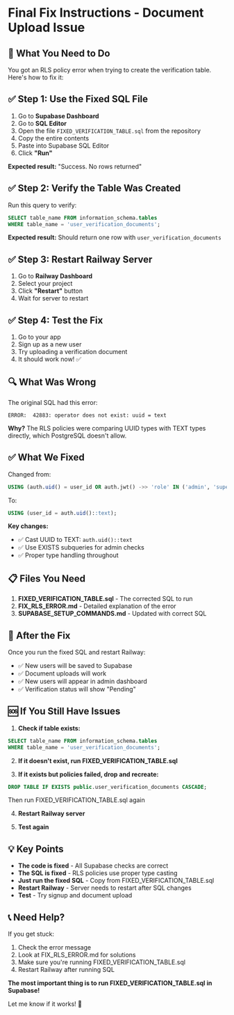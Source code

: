 # Final Fix Instructions - Document Upload Issue

## 🎯 What You Need to Do

You got an RLS policy error when trying to create the verification table. Here's how to fix it:

## ✅ Step 1: Use the Fixed SQL File

1. Go to **Supabase Dashboard**
2. Go to **SQL Editor**
3. Open the file `FIXED_VERIFICATION_TABLE.sql` from the repository
4. Copy the entire contents
5. Paste into Supabase SQL Editor
6. Click **"Run"**

**Expected result:** "Success. No rows returned"

## ✅ Step 2: Verify the Table Was Created

Run this query to verify:

```sql
SELECT table_name FROM information_schema.tables
WHERE table_name = 'user_verification_documents';
```

**Expected result:** Should return one row with `user_verification_documents`

## ✅ Step 3: Restart Railway Server

1. Go to **Railway Dashboard**
2. Select your project
3. Click **"Restart"** button
4. Wait for server to restart

## ✅ Step 4: Test the Fix

1. Go to your app
2. Sign up as a new user
3. Try uploading a verification document
4. It should work now! ✅

## 🔍 What Was Wrong

The original SQL had this error:
```
ERROR:  42883: operator does not exist: uuid = text
```

**Why?** The RLS policies were comparing UUID types with TEXT types directly, which PostgreSQL doesn't allow.

## ✅ What We Fixed

Changed from:
```sql
USING (auth.uid() = user_id OR auth.jwt() ->> 'role' IN ('admin', 'super_admin'));
```

To:
```sql
USING (user_id = auth.uid()::text);
```

**Key changes:**
- ✅ Cast UUID to TEXT: `auth.uid()::text`
- ✅ Use EXISTS subqueries for admin checks
- ✅ Proper type handling throughout

## 📋 Files You Need

1. **FIXED_VERIFICATION_TABLE.sql** - The corrected SQL to run
2. **FIX_RLS_ERROR.md** - Detailed explanation of the error
3. **SUPABASE_SETUP_COMMANDS.md** - Updated with correct SQL

## 🚀 After the Fix

Once you run the fixed SQL and restart Railway:

- ✅ New users will be saved to Supabase
- ✅ Document uploads will work
- ✅ New users will appear in admin dashboard
- ✅ Verification status will show "Pending"

## 🆘 If You Still Have Issues

1. **Check if table exists:**
```sql
SELECT table_name FROM information_schema.tables
WHERE table_name = 'user_verification_documents';
```

2. **If it doesn't exist, run FIXED_VERIFICATION_TABLE.sql**

3. **If it exists but policies failed, drop and recreate:**
```sql
DROP TABLE IF EXISTS public.user_verification_documents CASCADE;
```
Then run FIXED_VERIFICATION_TABLE.sql again

4. **Restart Railway server**

5. **Test again**

## 💡 Key Points

- **The code is fixed** - All Supabase checks are correct
- **The SQL is fixed** - RLS policies use proper type casting
- **Just run the fixed SQL** - Copy from FIXED_VERIFICATION_TABLE.sql
- **Restart Railway** - Server needs to restart after SQL changes
- **Test** - Try signup and document upload

## 📞 Need Help?

If you get stuck:
1. Check the error message
2. Look at FIX_RLS_ERROR.md for solutions
3. Make sure you're running FIXED_VERIFICATION_TABLE.sql
4. Restart Railway after running SQL

**The most important thing is to run FIXED_VERIFICATION_TABLE.sql in Supabase!**

Let me know if it works! 🎉

